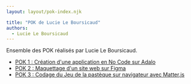 ```yaml
---
layout: layout/pok-index.njk

title: "POK de Lucie Le Boursicaud"
authors:
  - Lucie Le Boursicaud
---
```


Ensemble des POK réalisés par Lucie Le Boursicaud.

* [POK 1 : Création d'une application en No Code sur Adalo](./temps-1)
* [POK 2 : Maquettage d'un site web sur Figma](./temps-2)
* [POK 3 : Codage du Jeu de la pastèque sur navigateur avec Matter.js ](./temps-3)
